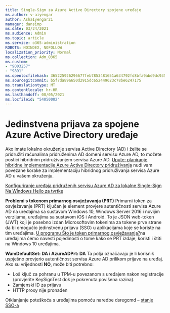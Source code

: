 ```yaml
---
title: Single-Sign za Azure Active Directory spojene uređaje
ms.author: v-aiyengar
author: AshaIyengar21
manager: dansimp
ms.date: 03/24/2021
ms.audience: Admin
ms.topic: article
ms.service: o365-administration
ROBOTS: NOINDEX, NOFOLLOW
localization_priority: Normal
ms.collection: Adm_O365
ms.custom:
- "9003257"
- "9891"
ms.openlocfilehash: 365225926296677feb7853481651a634792fd8bfa9abd9dc9359ffaae50b60eb
ms.sourcegitcommit: b5f7da89a650d2915dc652449623c78be6247175
ms.translationtype: MT
ms.contentlocale: hr-HR
ms.lasthandoff: 08/05/2021
ms.locfileid: "54050002"
---
```

# <a name="single-sign-on-for-azure-active-directory-joined-devices"></a>Jedinstvena prijava za spojene Azure Active Directory uređaje

Ako imate lokalno okruženje servisa Active Directory (AD) i želite se pridružiti računalima pridruženima AD domeni servisu Azure AD, to možete postići hibridnim pridruživanjem servisa Azure AD. [Upute: planiranje hibridne implementacije Azure Active Directory pridruživanja](https://docs.microsoft.com/azure/active-directory/devices/hybrid-azuread-join-plan) nudi vam povezane korake za implementaciju hibridnog pridruživanja servisa Azure AD u vašem okruženju.

[Konfiguriranje uređaja pridruženih servisu Azure AD za lokalne Single-Sign Na Windows Hello za tvrtke](https://docs.microsoft.com/azure/active-directory/devices/hybrid-azuread-join-plan) 

**Problemi s tokenom primarnog osvježavanja (PRT)** Primarni token za osvježavanje (PRT) ključan je element provjere autentičnosti servisa Azure AD na uređajima sa sustavom Windows 10, Windows Server 2016 i novijim verzijama, uređajima sa sustavom iOS i Android. To je JSON web-token (JWT) koji je posebno izdan Microsoftovim tokenima za tokene prve strane da bi omogućio jedinstvenu prijavu (SSO) u aplikacijama koje se koriste na tim uređajima. [U programu Što je token primarnog osvježavanja?](https://docs.microsoft.com/azure/active-directory/devices/concept-primary-refresh-token)na uređajima ćemo navesti pojedinosti o tome kako se PRT izdaje, koristi i štiti na Windows 10 uređajima.

**WamDefaultSet: DA i AzureADPrt: DA** Ta polja označavaju je li korisnik uspješno provjerio autentičnost servisa Azure AD prilikom prijave na uređaj. Ako su vrijednosti **NO**, može biti potrebno:

- Loš ključ za pohranu u TPM-u povezanom s uređajem nakon registracije (provjerite KeySignTest dok je pokrenuta povišena razina).
- Zamjenski ID za prijavu
- HTTP proxy nije pronađen

Otklanjanje poteškoća s uređajima pomoću naredbe dsregcmd – [stanje SSO-a](https://docs.microsoft.com/azure/active-directory/devices/troubleshoot-device-dsregcmd#sso-state)
